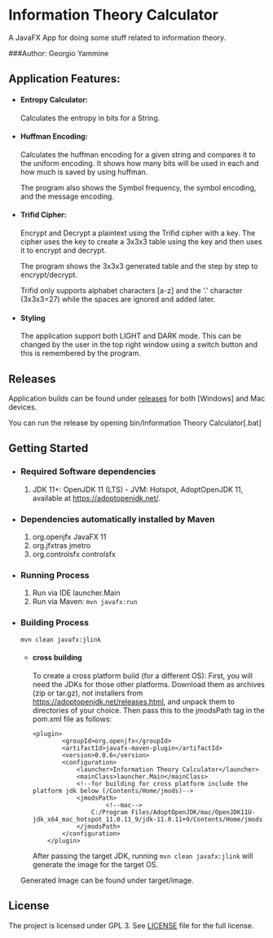 
# Information Theory Calculator
A JavaFX App for doing some stuff related to information theory.

###Author: 
Georgio Yammine

## Application Features:

  - #### Entropy Calculator:
    Calculates the entropy in bits for a String.

  - #### Huffman Encoding:
    Calculates the huffman encoding for a given string and compares it to the uniform encoding.
    It shows how many bits will be used in each and how much is saved by using huffman.

    The program also shows the Symbol frequency, the symbol encoding, and the message encoding.

  - #### Trifid Cipher:
    Encrypt and Decrypt a plaintext using the Trifid cipher with a key.
    The cipher uses the key to create a 3x3x3 table using the key and then uses it to encrypt and decrypt.

    The program shows the 3x3x3 generated table and the step by step to encrypt/decrypt.

    Trifid only supports alphabet characters [a-z] and the '.' character (3x3x3=27) while the spaces are ignored and added later.

  - #### Styling
    The application support both LIGHT and DARK mode. This can be changed by the user in the top right window using a switch button and this is remembered by the program.

## Releases
Application builds can be found under [releases](https://github.com/georgioyammine/Information-Theory-Calculator/releases) for both [Windows] and Mac devices.

You can run the release by opening  bin/Information Theory Calculator[.bat]

## Getting Started
- ### Required Software dependencies
    1. JDK 11+: OpenJDK 11 (LTS) - JVM: Hotspot, AdoptOpenJDK 11, available at https://adoptopenjdk.net/.
  
- ### Dependencies automatically installed by Maven
    1. org.openjfx JavaFX 11
    2. org.jfxtras jmetro
    3. org.controlsfx controlsfx

- ### Running Process
    1. Run via IDE launcher.Main
    2. Run via Maven: `mvn javafx:run` 
  
- ### Building Process
  `mvn clean javafx:jlink`
  
  - #### cross building
    To create a cross platform build (for a different OS):
    First, you will need the JDKs for those other platforms. Download them as archives (zip or tar.gz), not installers from https://adoptopenjdk.net/releases.html, and unpack them to directories of your choice.
    Then pass this to the jmodsPath tag in the pom.xml file as follows:
    ``` 
    <plugin>
            <groupId>org.openjfx</groupId>
            <artifactId>javafx-maven-plugin</artifactId>
            <version>0.0.6</version>
            <configuration>
                <launcher>Information Theory Calculator</launcher>
                <mainClass>launcher.Main</mainClass>
                <!--for building for cross platform include the platform jdk below (/Contents/Home/jmods)-->
                <jmodsPath>
                        <!--mac-->
                    C:/Program Files/AdoptOpenJDK/mac/OpenJDK11U-jdk_x64_mac_hotspot_11.0.11_9/jdk-11.0.11+9/Contents/Home/jmods
                </jmodsPath>
            </configuration>
        </plugin>
    ```
    
    After passing the target JDK, running `mvn clean javafx:jlink` will generate the image for the target OS.
    

  Generated Image can be found under target/image.

## License

The project is licensed under GPL 3. See [LICENSE](https://github.com/georgioyammine/Information-Theory-Calculator/blob/main/LICENSE) file for the full license.
